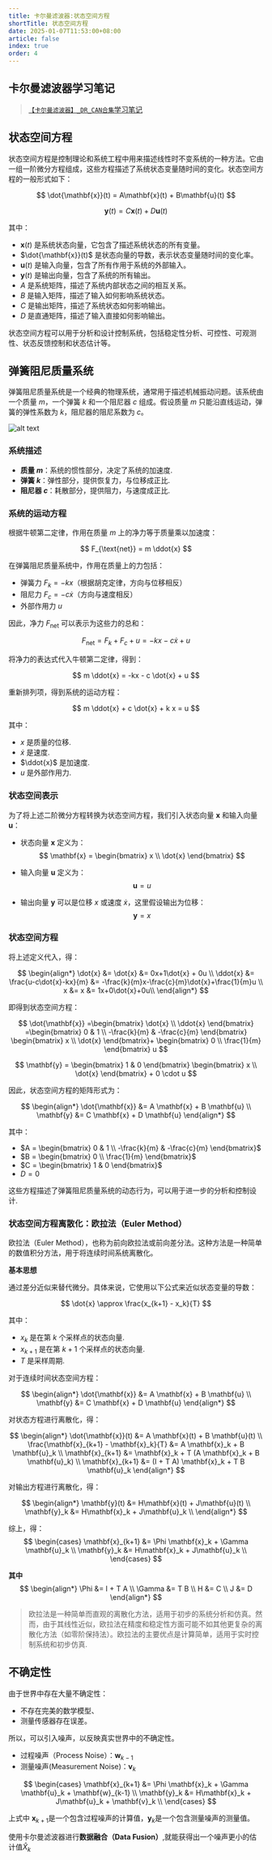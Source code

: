 ```yaml
---
title: 卡尔曼滤波器:状态空间方程
shortTitle: 状态空间方程
date: 2025-01-07T11:53:00+08:00
article: false 
index: true
order: 4
---
```


## 卡尔曼滤波器学习笔记

> [`【卡尔曼滤波器】_DR_CAN合集`学习笔记](https://www.bilibili.com/video/BV12D4y1S7fU)

## 状态空间方程

状态空间方程是控制理论和系统工程中用来描述线性时不变系统的一种方法。它由一组一阶微分方程组成，这些方程描述了系统状态变量随时间的变化。状态空间方程的一般形式如下：

$$
\dot{\mathbf{x}}(t) = A\mathbf{x}(t) + B\mathbf{u}(t)
$$

$$
\mathbf{y}(t) = C\mathbf{x}(t) + D\mathbf{u}(t)
$$


其中：
- $\mathbf{x}(t)$ 是系统状态向量，它包含了描述系统状态的所有变量。
- $\dot{\mathbf{x}}(t)$ 是状态向量的导数，表示状态变量随时间的变化率。
- $\mathbf{u}(t)$ 是输入向量，包含了所有作用于系统的外部输入。
- $\mathbf{y}(t)$ 是输出向量，包含了系统的所有输出。
- $A$ 是系统矩阵，描述了系统内部状态之间的相互关系。
- $B$ 是输入矩阵，描述了输入如何影响系统状态。
- $C$ 是输出矩阵，描述了系统状态如何影响输出。
- $D$ 是直通矩阵，描述了输入直接如何影响输出。

状态空间方程可以用于分析和设计控制系统，包括稳定性分析、可控性、可观测性、状态反馈控制和状态估计等。

## 弹簧阻尼质量系统

弹簧阻尼质量系统是一个经典的物理系统，通常用于描述机械振动问题。该系统由一个质量 $m$，一个弹簧 $k$ 和一个阻尼器 $c$ 组成。假设质量 $m$ 只能沿直线运动，弹簧的弹性系数为 $k$，阻尼器的阻尼系数为 $c$。

![alt text](assets/images/image-2.png)

### 系统描述
- **质量 $m$**：系统的惯性部分，决定了系统的加速度.
- **弹簧 $k$**：弹性部分，提供恢复力，与位移成正比.
- **阻尼器 $c$**：耗散部分，提供阻力，与速度成正比.

### 系统的运动方程

根据牛顿第二定律，作用在质量 $m$ 上的净力等于质量乘以加速度：

$$
F_{\text{net}} = m \ddot{x}
$$

在弹簧阻尼质量系统中，作用在质量上的力包括：
- 弹簧力 $F_k = -kx$（根据胡克定律，方向与位移相反）
- 阻尼力 $F_c = -c \dot{x}$（方向与速度相反）
- 外部作用力 $u$

因此，净力 $F_{\text{net}}$ 可以表示为这些力的总和：

$$
F_{\text{net}} = F_k + F_c + u = -kx - c \dot{x} + u
$$

将净力的表达式代入牛顿第二定律，得到：

$$
m \ddot{x} = -kx - c \dot{x} + u
$$

重新排列项，得到系统的运动方程：

$$
m \ddot{x} + c \dot{x} + k x = u
$$

其中：
- $x$ 是质量的位移.
- $\dot{x}$ 是速度.
- $\ddot{x}$ 是加速度.
- $u$ 是外部作用力.

### 状态空间表示
为了将上述二阶微分方程转换为状态空间方程，我们引入状态向量 $\mathbf{x}$ 和输入向量 $\mathbf{u}$：

- 状态向量 $\mathbf{x}$ 定义为：
  $$
  \mathbf{x} = \begin{bmatrix} x \\ \dot{x} \end{bmatrix}
  $$

- 输入向量 $\mathbf{u}$ 定义为：
  $$
  \mathbf{u} = u
  $$

- 输出向量 $\mathbf{y}$ 可以是位移 $x$ 或速度 $\dot{x}$，这里假设输出为位移：
  $$
  \mathbf{y} = x
  $$


### 状态空间方程
将上述定义代入，得：

$$
\begin{align*}
  \dot{x} &= \dot{x} &= 0x+1\dot{x} + 0u \\ 
  \ddot{x} &= \frac{u-c\dot{x}-kx}{m} &= -\frac{k}{m}x-\frac{c}{m}\dot{x}+\frac{1}{m}u \\
  x &= x &= 1x+0\dot{x}+0u\\
\end{align*}
$$

即得到状态空间方程：

$$
\dot{\mathbf{x}}
=\begin{bmatrix}
    \dot{x} \\ 
    \ddot{x}
\end{bmatrix}
=\begin{bmatrix}
    0 & 1 \\ 
    -\frac{k}{m} & -\frac{c}{m}
\end{bmatrix}
\begin{bmatrix}
    x \\ 
    \dot{x}
\end{bmatrix}+
\begin{bmatrix}
    0 \\ 
    \frac{1}{m}
\end{bmatrix}
u
$$

$$
\mathbf{y} = \begin{bmatrix} 1 & 0 \end{bmatrix} \begin{bmatrix} x \\ \dot{x} \end{bmatrix} + 0 \cdot u
$$

因此，状态空间方程的矩阵形式为：

$$
\begin{align*}
    \dot{\mathbf{x}} &= A \mathbf{x} + B \mathbf{u} \\
    \mathbf{y} &= C \mathbf{x} + D \mathbf{u}
\end{align*}
$$

其中：
- $A = \begin{bmatrix} 0 & 1 \\ -\frac{k}{m} & -\frac{c}{m} \end{bmatrix}$
- $B = \begin{bmatrix} 0 \\ \frac{1}{m} \end{bmatrix}$
- $C = \begin{bmatrix} 1 & 0 \end{bmatrix}$
- $D = 0$

这些方程描述了弹簧阻尼质量系统的动态行为，可以用于进一步的分析和控制设计.


### 状态空间方程离散化：欧拉法（Euler Method）

欧拉法（Euler Method），也称为前向欧拉法或前向差分法。这种方法是一种简单的数值积分方法，用于将连续时间系统离散化。

**基本思想**

通过差分近似来替代微分。具体来说，它使用以下公式来近似状态变量的导数：

$$
\dot{x} \approx \frac{x_{k+1} - x_k}{T}
$$

其中：
- $x_k$ 是在第 $k$ 个采样点的状态向量.
- $x_{k+1}$ 是在第 $k+1$ 个采样点的状态向量.
- $T$ 是采样周期.

对于连续时间状态空间方程：

$$
\begin{align*}
    \dot{\mathbf{x}} &= A \mathbf{x} + B \mathbf{u} \\
    \mathbf{y} &= C \mathbf{x} + D \mathbf{u}
\end{align*}
$$

对状态方程进行离散化，得：

$$
\begin{align*}
  \dot{\mathbf{x}}(t) &= A \mathbf{x}(t) + B \mathbf{u}(t) \\
  \frac{\mathbf{x}_{k+1} - \mathbf{x}_k}{T} &= A \mathbf{x}_k + B \mathbf{u}_k \\
  \mathbf{x}_{k+1} &= \mathbf{x}_k + T (A \mathbf{x}_k + B \mathbf{u}_k) \\
  \mathbf{x}_{k+1} &= (I + T A) \mathbf{x}_k + T B \mathbf{u}_k
\end{align*}
$$



对输出方程进行离散化，得：

$$
\begin{align*}
    \mathbf{y}(t) &= H\mathbf{x}(t) + J\mathbf{u}(t) \\
    \mathbf{y}_k &= H\mathbf{x}_k + J\mathbf{u}_k \\
\end{align*}
$$

综上，得：
$$
\begin{cases}
    \mathbf{x}_{k+1} &= \Phi \mathbf{x}_k + \Gamma \mathbf{u}_k \\
    \mathbf{y}_k &= H\mathbf{x}_k + J\mathbf{u}_k \\
\end{cases}
$$

**其中**
$$
\begin{align*}
  \Phi &= I + T A \\
  \Gamma &= T B \\
  H &= C \\
  J &= D
\end{align*}
$$

> 欧拉法是一种简单而直观的离散化方法，适用于初步的系统分析和仿真。然而，由于其线性近似，欧拉法在精度和稳定性方面可能不如其他更复杂的离散化方法（如零阶保持法）。欧拉法的主要优点是计算简单，适用于实时控制系统和初步仿真.


## 不确定性


由于世界中存在大量不确定性：
- 不存在完美的数学模型、
- 测量传感器存在误差。

所以，可以引入噪声，以反映真实世界中的不确定性。
- 过程噪声（Process Noise）：$\mathbf{w}_{k-1}$
- 测量噪声(Measurement Noise)：$\mathbf{v}_k$

$$
\begin{cases}
    \mathbf{x}_{k+1} &= \Phi \mathbf{x}_k + \Gamma \mathbf{u}_k + \mathbf{w}_{k-1} \\
    \mathbf{y}_k &= H\mathbf{x}_k + J\mathbf{u}_k + \mathbf{v}_k \\
\end{cases}
$$


上式中 $\mathbf{x}_{k+1}$是一个包含过程噪声的计算值，$\mathbf{y}_k$是一个包含测量噪声的测量值。

使用卡尔曼滤波器进行**数据融合（Data Fusion）**,就能获得出一个噪声更小的估计值$\hat{X}_k$